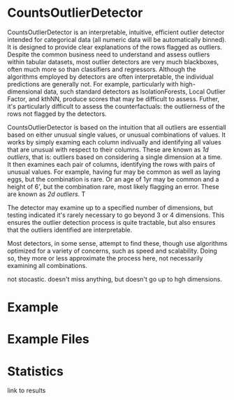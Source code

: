 # CountsOutlierDetector
CountsOutlierDetector is an interpretable, intuitive, efficient outlier detector intended for categorical data (all numeric data will be automatically binned). It is designed to provide clear explanations of the rows flagged as outliers. Despite the common business need to understand and assess outliers within tabular datasets, most outlier detectors are very much blackboxes, often much more so than classifiers and regressors. Although the algorithms employed by detectors are often interpretable, the individual predictions are generally not. For example, particularly with high-dimensional data, such standard detectors as IsolationForests, Local Outlier Factor, and kthNN, produce scores that may be difficult to assess. Futher, it's particularly difficult to assess the counterfactuals: the outlierness of the rows not flagged by the detectors. 

CountsOutlierDetector is based on the intuition that all outliers are essentiall based on either unusual single values, or unusual combinations of values. It works by simply examing each column indivually and identifying all values that are unusual with respect to their columns. These are known as *1d outliers*, that is: outliers based on considering a single dimension at a time. It then examines each pair of columns, identifying the rows with pairs of unusual values. For example, having fur may be common as well as laying eggs, but the combination is rare. Or an age of 1yr may be common and a height of 6', but the combination rare, most likely flagging an error. These are known as *2d outliers*. T

The detector may examine up to a specified number of dimensions, but testing indicated it's rarely necessary to go beyond 3 or 4 dimensions. This ensures the outlier detection process is quite tractable, but also ensures that the outliers identified are interpretable. 

Most detectors, in some sense, attempt to find these, though use algorithms optimized for a variety of concerns, such as speed and scalability. Doing so, they more or less approximate the process here, not necessarily examining all combinations. 

not stocastic. doesn't miss anything, but doesn't go up to hgh dimensions.

# Example

# Example Files

# Statistics 

link to results
